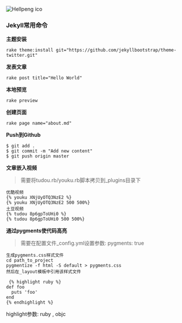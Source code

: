 ![Hellpeng ico](http://hellpeng.github.io/favicon.ico)
### Jekyll常用命令
**主题安装**
<pre><code>rake theme:install git="https://github.com/jekyllbootstrap/theme-twitter.git"
</code></pre>

**发表文章**
<pre><code>rake post title="Hello World"
</code></pre>

**本地预览**
<pre><code>rake preview</code></pre>

**创建页面**
<pre><code>rake page name="about.md"</code></pre>

**Push到Github**
<pre><code>$ git add .
$ git commit -m "Add new content"
$ git push origin master
</code></pre>

**文章嵌入视频**
> 需要将tudou.rb/youku.rb脚本拷贝到_plugins目录下
<pre><code>优酷视频
{% youku XNjUyOTQ3NzE2 %}
{% youku XNjUyOTQ3NzE2 500 500%}
土豆视频
{% tudou 8p6gpToUHi0 %}
{% tudou 8p6gpToUHi0 500 500%}
</code></pre>

**通过pygments使代码高亮**
> 需要在配置文件_config.yml设置参数: pygments: true
<pre><code>生成pygments.css样式文件
cd path_to_project
pygmentize -f html -S default > pygments.css
然后在_layout模板中引用该样式文件
</code></pre>
<pre><code> {% highlight ruby %}
def foo
  puts 'foo'
end
{% endhighlight %}
</code></pre>
highlight参数: ruby , objc

